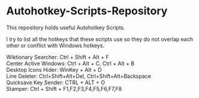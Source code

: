 # Autohotkey-Scripts-Repository
This repository holds useful Autohotkey Scripts.

I try to list all the hotkeys that these scripts use so they do not overlap each other
or conflict with Windows hotkeys.

Wiktionary Searcher: Ctrl + Shift + Alt + F  
Center Active Windows: Ctrl + Alt + C, Ctrl + Alt + B  
Desktop Icons Hider: WinKey + Alt + D  
Line Deleter: Ctrl+Shift+Alt+Del, Ctrl+Shift+Alt+Backspace  
Quicksave Key Sender: CTRL + ALT + O  
Stamper: Ctrl + Shift + F1,F2,F3,F4,F5,F6,F7,F8
